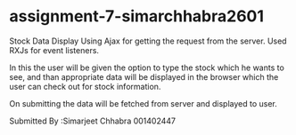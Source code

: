 # assignment-7-simarchhabra2601

Stock Data Display Using Ajax for getting the request from the server. Used RXJs for event listeners.

In this the user will be given the option to type the stock which he wants to see, and than appropriate data will be displayed in the browser which the user can check out for stock information.

On submitting the data will be fetched from server and displayed to user.

Submitted By :Simarjeet Chhabra
001402447